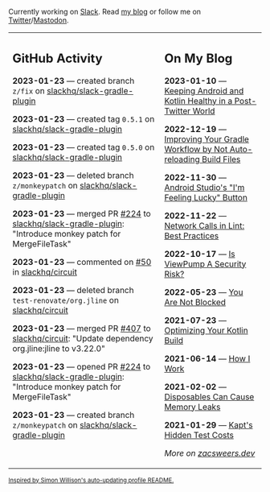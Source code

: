 Currently working on [Slack](https://slack.com/). Read [my blog](https://zacsweers.dev/) or follow me on [Twitter](https://twitter.com/ZacSweers)/[Mastodon](https://hachyderm.io/@ZacSweers).

<table><tr><td valign="top" width="60%">

## GitHub Activity
<!-- githubActivity starts -->
**2023-01-23** — created branch `z/fix` on [slackhq/slack-gradle-plugin](https://github.com/slackhq/slack-gradle-plugin)

**2023-01-23** — created tag `0.5.1` on [slackhq/slack-gradle-plugin](https://github.com/slackhq/slack-gradle-plugin)

**2023-01-23** — created tag `0.5.0` on [slackhq/slack-gradle-plugin](https://github.com/slackhq/slack-gradle-plugin)

**2023-01-23** — deleted branch `z/monkeypatch` on [slackhq/slack-gradle-plugin](https://github.com/slackhq/slack-gradle-plugin)

**2023-01-23** — merged PR [#224](https://github.com/slackhq/slack-gradle-plugin/pull/224) to [slackhq/slack-gradle-plugin](https://github.com/slackhq/slack-gradle-plugin): "Introduce monkey patch for MergeFileTask"

**2023-01-23** — commented on [#50](https://github.com/slackhq/circuit/issues/50#issuecomment-1400895879) in [slackhq/circuit](https://github.com/slackhq/circuit)

**2023-01-23** — deleted branch `test-renovate/org.jline` on [slackhq/circuit](https://github.com/slackhq/circuit)

**2023-01-23** — merged PR [#407](https://github.com/slackhq/circuit/pull/407) to [slackhq/circuit](https://github.com/slackhq/circuit): "Update dependency org.jline:jline to v3.22.0"

**2023-01-23** — opened PR [#224](https://github.com/slackhq/slack-gradle-plugin/pull/224) to [slackhq/slack-gradle-plugin](https://github.com/slackhq/slack-gradle-plugin): "Introduce monkey patch for MergeFileTask"

**2023-01-23** — created branch `z/monkeypatch` on [slackhq/slack-gradle-plugin](https://github.com/slackhq/slack-gradle-plugin)
<!-- githubActivity ends -->
</td><td valign="top" width="40%">

## On My Blog
<!-- blog starts -->
**2023-01-10** — [Keeping Android and Kotlin Healthy in a Post-Twitter World](https://www.zacsweers.dev/keeping-android-healthy/)

**2022-12-19** — [Improving Your Gradle Workflow by Not Auto-reloading Build Files](https://www.zacsweers.dev/improving-your-workflow-by-not-auto-reloading-build-files/)

**2022-11-30** — [Android Studio's "I'm Feeling Lucky" Button](https://www.zacsweers.dev/android-studios-im-feeling-lucky-button/)

**2022-11-22** — [Network Calls in Lint: Best Practices](https://www.zacsweers.dev/network-calls-in-lint-best-practices/)

**2022-10-17** — [Is ViewPump A Security Risk?](https://www.zacsweers.dev/is-viewpump-a-security-risk/)

**2022-05-23** — [You Are Not Blocked](https://www.zacsweers.dev/you-are-not-blocked/)

**2021-07-23** — [Optimizing Your Kotlin Build](https://www.zacsweers.dev/optimizing-your-kotlin-build/)

**2021-06-14** — [How I Work](https://www.zacsweers.dev/how-i-work/)

**2021-02-02** — [Disposables Can Cause Memory Leaks](https://www.zacsweers.dev/disposables-can-cause-memory-leaks/)

**2021-01-29** — [Kapt's Hidden Test Costs](https://www.zacsweers.dev/kapts-hidden-test-costs/)
<!-- blog ends -->
_More on [zacsweers.dev](https://zacsweers.dev/)_
</td></tr></table>

<sub><a href="https://simonwillison.net/2020/Jul/10/self-updating-profile-readme/">Inspired by Simon Willison's auto-updating profile README.</a></sub>